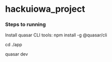 # hackuiowa_project

### Steps to running
Install quasar CLI tools: npm install -g @quasar/cli

cd ./app

quasar dev